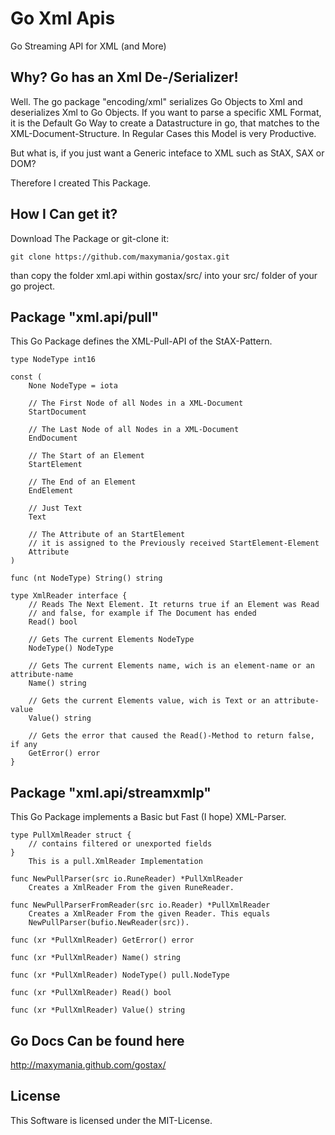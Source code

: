 Go Xml Apis
===========

Go Streaming API for XML (and More)

## Why? Go has an Xml De-/Serializer!

Well. The go package "encoding/xml" serializes Go Objects to Xml and deserializes Xml to Go Objects.
If you want to parse a specific XML Format, it is the Default Go Way to create a Datastructure in go, that matches to the
XML-Document-Structure. In Regular Cases this Model is very Productive.

But what is, if you just want a Generic inteface to XML such as StAX, SAX or DOM?

Therefore I created This Package.

## How I Can get it?

Download The Package or git-clone it:
```
git clone https://github.com/maxymania/gostax.git
```

than copy the folder xml.api within gostax/src/ into your src/ folder of your go project.

## Package "xml.api/pull"

This Go Package defines the XML-Pull-API of the StAX-Pattern.

```
type NodeType int16

const (
    None NodeType = iota

    // The First Node of all Nodes in a XML-Document
    StartDocument

    // The Last Node of all Nodes in a XML-Document
    EndDocument

    // The Start of an Element
    StartElement

    // The End of an Element
    EndElement

    // Just Text
    Text

    // The Attribute of an StartElement
    // it is assigned to the Previously received StartElement-Element
    Attribute
)

func (nt NodeType) String() string

type XmlReader interface {
    // Reads The Next Element. It returns true if an Element was Read
    // and false, for example if The Document has ended
    Read() bool

    // Gets The current Elements NodeType
    NodeType() NodeType

    // Gets The current Elements name, wich is an element-name or an attribute-name
    Name() string

    // Gets the current Elements value, wich is Text or an attribute-value
    Value() string

    // Gets the error that caused the Read()-Method to return false, if any
    GetError() error
}
```

## Package "xml.api/streamxmlp"

This Go Package implements a Basic but Fast (I hope) XML-Parser.

```
type PullXmlReader struct {
    // contains filtered or unexported fields
}
    This is a pull.XmlReader Implementation

func NewPullParser(src io.RuneReader) *PullXmlReader
    Creates a XmlReader From the given RuneReader.

func NewPullParserFromReader(src io.Reader) *PullXmlReader
    Creates a XmlReader From the given Reader. This equals
    NewPullParser(bufio.NewReader(src)).

func (xr *PullXmlReader) GetError() error

func (xr *PullXmlReader) Name() string

func (xr *PullXmlReader) NodeType() pull.NodeType

func (xr *PullXmlReader) Read() bool

func (xr *PullXmlReader) Value() string
```

## Go Docs Can be found here

http://maxymania.github.com/gostax/

## License

This Software is licensed under the MIT-License.